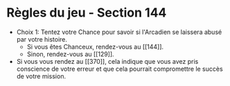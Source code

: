 # Règles du jeu - Section 144

- Choix 1: Tentez votre Chance pour savoir si l'Arcadien se laissera abusé par votre histoire.
  - Si vous êtes Chanceux, rendez-vous au [[144]].
  - Sinon, rendez-vous au [[129]].
- Si vous vous rendez au [[370]], cela indique que vous avez pris conscience de votre erreur et que cela pourrait compromettre le succès de votre mission.